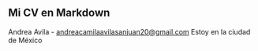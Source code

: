 ## Mi CV en Markdown

Andrea Avila - andreacamilaavilasanjuan20@gmail.com
Estoy en la ciudad de México